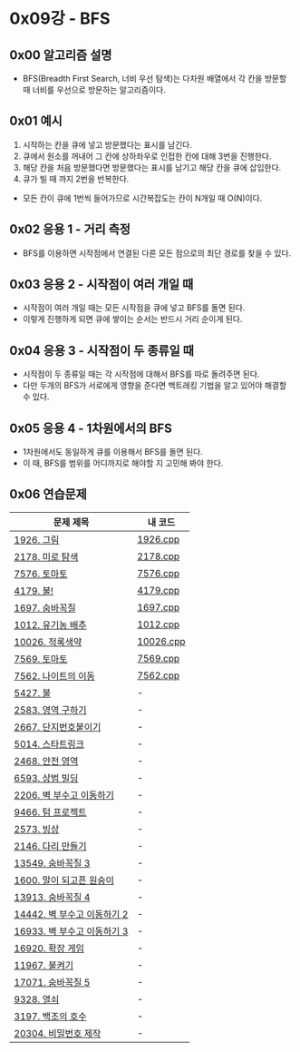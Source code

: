 # 0x09강 - BFS

## 0x00 알고리즘 설명

- BFS(Breadth First Search, 너비 우선 탐색)는 다차원 배열에서 각 칸을 방문할 때 너비를 우선으로 방문하는 알고리즘이다.

## 0x01 예시

1. 시작하는 칸을 큐에 넣고 방문했다는 표시를 남긴다.
2. 큐에서 원소를 꺼내어 그 칸에 상하좌우로 인접한 칸에 대해 3번을 진행한다.
3. 해당 칸을 처음 방문했다면 방문했다는 표시를 남기고 해당 칸을 큐에 삽입한다.
4. 큐가 빌 때 까지 2번을 반복한다.

- 모든 칸이 큐에 1번씩 들어가므로 시간복잡도는 칸이 N개일 때 O(N)이다.

## 0x02 응용 1 - 거리 측정

- BFS를 이용하면 시작점에서 연결된 다른 모든 점으로의 최단 경로를 찾을 수 있다.

## 0x03 응용 2 - 시작점이 여러 개일 때

- 시작점이 여러 개일 때는 모든 시작점을 큐에 넣고 BFS를 돌면 된다.
- 이렇게 진행하게 되면 큐에 쌓이는 순서는 반드시 거리 순이게 된다.

## 0x04 응용 3 - 시작점이 두 종류일 때

- 시작점이 두 종류일 때는 각 시작점에 대해서 BFS를 따로 돌려주면 된다.
- 다만 두개의 BFS가 서로에게 영향을 준다면 백트래킹 기법을 알고 있어야 해결할 수 있다.

## 0x05 응용 4 - 1차원에서의 BFS

- 1차원에서도 동일하게 큐를 이용해서 BFS를 돌면 된다.
- 이 때, BFS를 범위를 어디까지로 해야할 지 고민해 봐야 한다.

## 0x06 연습문제

| 문제 제목                                                    | 내 코드                                                      |
| ------------------------------------------------------------ | ------------------------------------------------------------ |
| [1926. 그림](https://www.acmicpc.net/problem/1926)           | [1926.cpp](https://github.com/tommya98/Coding-test/blob/main/Baekjoon%20code/1926.cpp) |
| [2178. 미로 탐색](https://www.acmicpc.net/problem/2178)      | [2178.cpp](https://github.com/tommya98/Coding-test/blob/main/Baekjoon%20code/2178.cpp) |
| [7576. 토마토](https://www.acmicpc.net/problem/7576)         | [7576.cpp](https://github.com/tommya98/Coding-test/blob/main/Baekjoon%20code/7576.cpp) |
| [4179. 불!](https://www.acmicpc.net/problem/4179)            | [4179.cpp](https://github.com/tommya98/Coding-test/blob/main/Baekjoon%20code/4179.cpp) |
| [1697. 숨바꼭질](https://www.acmicpc.net/problem/1697)       | [1697.cpp](https://github.com/tommya98/Coding-test/blob/main/Baekjoon%20code/1697.cpp) |
| [1012. 유기농 배추](https://www.acmicpc.net/problem/1012)    | [1012.cpp](https://github.com/tommya98/Coding-test/blob/main/Baekjoon%20code/1012.cpp) |
| [10026. 적록색약](https://www.acmicpc.net/problem/10026)     | [10026.cpp](https://github.com/tommya98/Coding-test/blob/main/Baekjoon%20code/10026.cpp) |
| [7569. 토마토](https://www.acmicpc.net/problem/7569)         | [7569.cpp](https://github.com/tommya98/Coding-test/blob/main/Baekjoon%20code/7569.cpp) |
| [7562. 나이트의 이동](https://www.acmicpc.net/problem/7562)  | [7562.cpp](https://github.com/tommya98/Coding-test/blob/main/Baekjoon%20code/7562.cpp) |
| [5427. 불](https://www.acmicpc.net/problem/5427)             | -                                                            |
| [2583. 영역 구하기](https://www.acmicpc.net/problem/2583)    | -                                                            |
| [2667. 단지번호붙이기](https://www.acmicpc.net/problem/2667) | -                                                            |
| [5014. 스타트링크](https://www.acmicpc.net/problem/5014)     | -                                                            |
| [2468. 안전 영역](https://www.acmicpc.net/problem/2468)      | -                                                            |
| [6593. 상범 빌딩](https://www.acmicpc.net/problem/6593)      | -                                                            |
| [2206. 벽 부수고 이동하기](https://www.acmicpc.net/problem/2206) | -                                                            |
| [9466. 텀 프로젝트](https://www.acmicpc.net/problem/9466)    | -                                                            |
| [2573. 빙상](https://www.acmicpc.net/problem/2573)           | -                                                            |
| [2146. 다리 만들기](https://www.acmicpc.net/problem/2146)    | -                                                            |
| [13549. 숨바꼭질 3](https://www.acmicpc.net/problem/13549)   | -                                                            |
| [1600. 말이 되고픈 원숭이](https://www.acmicpc.net/problem/1600) | -                                                            |
| [13913. 숨바꼭질 4](https://www.acmicpc.net/problem/13913)   | -                                                            |
| [14442. 벽 부수고 이동하기 2](https://www.acmicpc.net/problem/14442) | -                                                            |
| [16933. 벽 부수고 이동하기 3](https://www.acmicpc.net/problem/16933) | -                                                            |
| [16920. 확장 게임](https://www.acmicpc.net/problem/16920)    | -                                                            |
| [11967. 불켜기](https://www.acmicpc.net/problem/11967)       | -                                                            |
| [17071. 숨바꼭질 5](https://www.acmicpc.net/problem/17071)   | -                                                            |
| [9328. 열쇠](https://www.acmicpc.net/problem/9328)           | -                                                            |
| [3197. 백조의 호수](https://www.acmicpc.net/problem/3197)    | -                                                            |
| [20304. 비밀번호 제작](https://www.acmicpc.net/problem/20304) | -                                                            |

